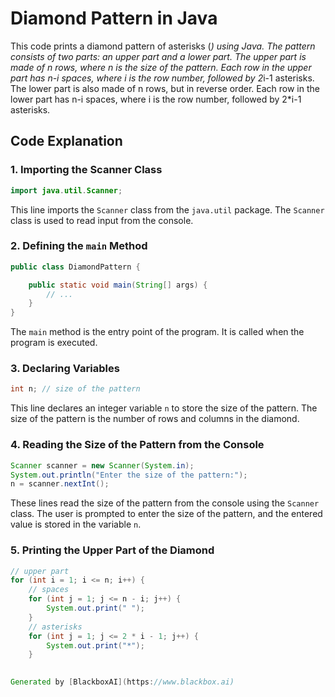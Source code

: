  # Diamond Pattern in Java

This code prints a diamond pattern of asterisks (*) using Java. The pattern consists of two parts: an upper part and a lower part. The upper part is made of n rows, where n is the size of the pattern. Each row in the upper part has n-i spaces, where i is the row number, followed by 2*i-1 asterisks. The lower part is also made of n rows, but in reverse order. Each row in the lower part has n-i spaces, where i is the row number, followed by 2*i-1 asterisks.

## Code Explanation

### 1. Importing the Scanner Class

```java
import java.util.Scanner;
```

This line imports the `Scanner` class from the `java.util` package. The `Scanner` class is used to read input from the console.

### 2. Defining the `main` Method

```java
public class DiamondPattern {

    public static void main(String[] args) {
        // ...
    }
}
```

The `main` method is the entry point of the program. It is called when the program is executed.

### 3. Declaring Variables

```java
int n; // size of the pattern
```

This line declares an integer variable `n` to store the size of the pattern. The size of the pattern is the number of rows and columns in the diamond.

### 4. Reading the Size of the Pattern from the Console

```java
Scanner scanner = new Scanner(System.in);
System.out.println("Enter the size of the pattern:");
n = scanner.nextInt();
```

These lines read the size of the pattern from the console using the `Scanner` class. The user is prompted to enter the size of the pattern, and the entered value is stored in the variable `n`.

### 5. Printing the Upper Part of the Diamond

```java
// upper part
for (int i = 1; i <= n; i++) {
    // spaces
    for (int j = 1; j <= n - i; j++) {
        System.out.print(" ");
    }
    // asterisks
    for (int j = 1; j <= 2 * i - 1; j++) {
        System.out.print("*");
    }
    

Generated by [BlackboxAI](https://www.blackbox.ai)